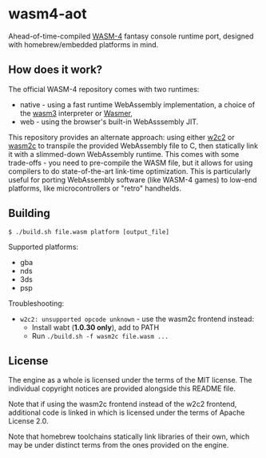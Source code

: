 # wasm4-aot

Ahead-of-time-compiled [WASM-4](https://wasm4.org/) fantasy console runtime port, designed with homebrew/embedded platforms in mind.

## How does it work?

The official WASM-4 repository comes with two runtimes:

  * native - using a fast runtime WebAssembly implementation, a choice of the [wasm3](https://github.com/wasm3/wasm3) interpreter or [Wasmer](https://github.com/wasmerio/wasmer),
  * web - using the browser's built-in WebAsssembly JIT.

This repository provides an alternate approach: using either [w2c2](https://github.com/turbolent/w2c2) or [wasm2c](https://github.com/WebAssembly/wabt/tree/main/wasm2c)
to transpile the provided WebAssembly file to C, then statically link it with a slimmed-down WebAssembly runtime. This comes with some trade-offs - you need to
pre-compile the WASM file, but it allows for using compilers to do state-of-the-art link-time optimization. This is particularly useful for porting WebAssembly
software (like WASM-4 games) to low-end platforms, like microcontrollers or "retro" handhelds.

## Building

    $ ./build.sh file.wasm platform [output_file]

Supported platforms:

  * gba
  * nds
  * 3ds
  * psp

Troubleshooting:

  * `w2c2: unsupported opcode unknown` - use the wasm2c frontend instead:
    * Install wabt (**1.0.30 only**), add to PATH
    * Run `./build.sh -f wasm2c file.wasm ...`

## License

The engine as a whole is licensed under the terms of the MIT license. The individual copyright notices are provided alongside this README file.

Note that if using the wasm2c frontend instead of the w2c2 frontend, additional code is linked in which is licensed under the terms of Apache License 2.0.

Note that homebrew toolchains statically link libraries of their own, which may be under distinct terms from the ones provided on the engine.
